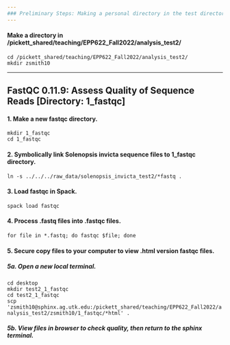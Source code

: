 ```yaml
---
### Preliminary Steps: Making a personal directory in the test directory.
---
```

#### Make a directory in /pickett_shared/teaching/EPP622_Fall2022/analysis_test2/
` cd /pickett_shared/teaching/EPP622_Fall2022/analysis_test2/ ` \
` mkdir zsmith10 `

---
FastQC 0.11.9: Assess Quality of Sequence Reads [Directory: 1_fastqc] 
----
#### 1. Make a new fastqc directory.
` mkdir 1_fastqc ` \
` cd 1_fastqc `

#### 2. Symbolically link Solenopsis invicta sequence files to 1_fastqc directory.
` ln -s ../../../raw_data/solenopsis_invicta_test2/*fastq . `

#### 3. Load fastqc in Spack.
` spack load fastqc `

#### 4. Process .fastq files into .fastqc files.
` for file in *.fastq; do fastqc $file; done `

#### 5. Secure copy files to your computer to view .html version fastqc files.
##### 5a. Open a new local terminal.
` cd desktop ` \
` mkdir test2_1_fastqc ` \
` cd test2_1_fastqc ` \
` scp 'zsmith10@sphinx.ag.utk.edu:/pickett_shared/teaching/EPP622_Fall2022/analysis_test2/zsmith10/1_fastqc/*html' . `
##### 5b. View files in browser to check quality, then return to the sphinx terminal.
